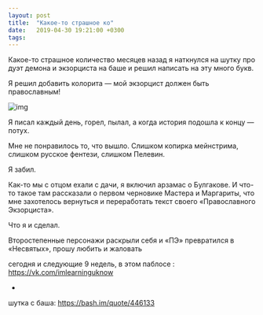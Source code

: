 ```yaml
---
layout: post
title:  "Какое-то страшное ко"
date:   2019-04-30 19:21:00 +0300
tags:   
---
```


Какое-то страшное количество месяцев назад я наткнулся на шутку про дуэт демона и экзорциста на баше и решил написать на эту много букв. 

Я решил добавить колорита — мой экзорцист должен быть православным!

![img](https://pp.userapi.com/c852036/v852036887/1173cb/30QxpINKv-M.jpg)

<!--excerpt-->

Я писал каждый день, горел, пылал, а когда история подошла к концу — потух. 

Мне не понравилось то, что вышло. Слишком копирка мейнстрима, слишком русское фентези, слишком Пелевин. 

Я забил. 

Как-то мы с отцом ехали с дачи, я включил арзамас о Булгакове. И что-то такое там рассказали о первом черновике Мастера и Маргариты, что мне захотелось вернуться и переработать текст своего «Православного Экзорциста». 

Что я и сделал. 

Второстепенные персонажи раскрыли себя и «ПЭ» превратился в «Несвятых», прошу любить и жаловать 

сегодня и следующие 9 недель, в этом паблосе : https://vk.com/imlearninguknow 

* 

шутка с баша: https://bash.im/quote/446133

